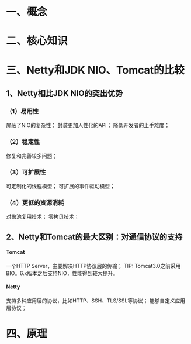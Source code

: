# 一、概念


# 二、核心知识


# 三、Netty和JDK NIO、Tomcat的比较
## 1、Netty相比JDK NIO的突出优势
### （1）易用性
屏蔽了NIO的复杂性；
封装更加人性化的API；
降低开发者的上手难度；
### （2）稳定性
修复和完善较多问题；
### （3）可扩展性
可定制化的线程模型；
可扩展的事件驱动模型；
### （4）更低的资源消耗
对象池复用技术；
零拷贝技术；
## 2、Netty和Tomcat的最大区别：对通信协议的支持
#### Tomcat
一个HTTP Server，主要解决HTTP协议层的传输；
TIP:
Tomcat3.0之前采用BIO。6.x版本之后支持NIO，性能得到较大提升。
#### Netty
支持多种应用层的协议，比如HTTP、SSH、TLS/SSL等协议；
能够自定义应用层协议；
# 四、原理
